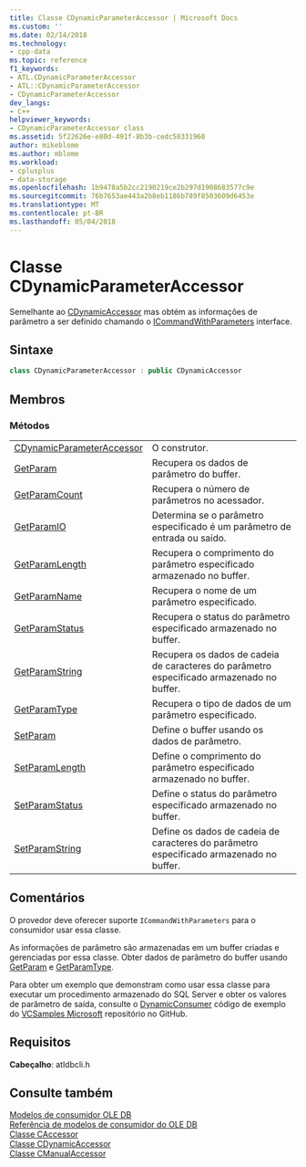 ```yaml
---
title: Classe CDynamicParameterAccessor | Microsoft Docs
ms.custom: ''
ms.date: 02/14/2018
ms.technology:
- cpp-data
ms.topic: reference
f1_keywords:
- ATL.CDynamicParameterAccessor
- ATL::CDynamicParameterAccessor
- CDynamicParameterAccessor
dev_langs:
- C++
helpviewer_keywords:
- CDynamicParameterAccessor class
ms.assetid: 5f22626e-e80d-491f-8b3b-cedc50331960
author: mikeblome
ms.author: mblome
ms.workload:
- cplusplus
- data-storage
ms.openlocfilehash: 1b9478a5b2cc2190219ce2b297d1908683577c9e
ms.sourcegitcommit: 76b7653ae443a2b8eb1186b789f8503609d6453e
ms.translationtype: MT
ms.contentlocale: pt-BR
ms.lasthandoff: 05/04/2018
---
```

# <a name="cdynamicparameteraccessor-class"></a>Classe CDynamicParameterAccessor

Semelhante ao [CDynamicAccessor](../../data/oledb/cdynamicaccessor-class.md) mas obtém as informações de parâmetro a ser definido chamando o [ICommandWithParameters](/sql/relational-databases/native-client-ole-db-interfaces/icommandwithparameters) interface.

## <a name="syntax"></a>Sintaxe

```cpp
class CDynamicParameterAccessor : public CDynamicAccessor
```

## <a name="members"></a>Membros

### <a name="methods"></a>Métodos

|||
|-|-|
|[CDynamicParameterAccessor](../../data/oledb/cdynamicparameteraccessor-cdynamicparameteraccessor.md)|O construtor.|
|[GetParam](../../data/oledb/cdynamicparameteraccessor-getparam.md)|Recupera os dados de parâmetro do buffer.|
|[GetParamCount](../../data/oledb/cdynamicparameteraccessor-getparamcount.md)|Recupera o número de parâmetros no acessador.|
|[GetParamIO](../../data/oledb/cdynamicparameteraccessor-getparamio.md)|Determina se o parâmetro especificado é um parâmetro de entrada ou saído.|
|[GetParamLength](../../data/oledb/cdynamicparameteraccessor-getparamlength.md)|Recupera o comprimento do parâmetro especificado armazenado no buffer.|
|[GetParamName](../../data/oledb/cdynamicparameteraccessor-getparamname.md)|Recupera o nome de um parâmetro especificado.|
|[GetParamStatus](../../data/oledb/cdynamicparameteraccessor-getparamstatus.md)|Recupera o status do parâmetro especificado armazenado no buffer.|
|[GetParamString](../../data/oledb/cdynamicparameteraccessor-getparamstring.md)|Recupera os dados de cadeia de caracteres do parâmetro especificado armazenado no buffer.|
|[GetParamType](../../data/oledb/cdynamicparameteraccessor-getparamtype.md)|Recupera o tipo de dados de um parâmetro especificado.|
|[SetParam](../../data/oledb/cdynamicparameteraccessor-setparam.md)|Define o buffer usando os dados de parâmetro.|
|[SetParamLength](../../data/oledb/cdynamicparameteraccessor-setparamlength.md)|Define o comprimento do parâmetro especificado armazenado no buffer.|
|[SetParamStatus](../../data/oledb/cdynamicparameteraccessor-setparamstatus.md)|Define o status do parâmetro especificado armazenado no buffer.|
|[SetParamString](../../data/oledb/cdynamicparameteraccessor-setparamstring.md)|Define os dados de cadeia de caracteres do parâmetro especificado armazenado no buffer.|

## <a name="remarks"></a>Comentários

O provedor deve oferecer suporte `ICommandWithParameters` para o consumidor usar essa classe.

As informações de parâmetro são armazenadas em um buffer criadas e gerenciadas por essa classe. Obter dados de parâmetro do buffer usando [GetParam](../../data/oledb/cdynamicparameteraccessor-getparam.md) e [GetParamType](../../data/oledb/cdynamicparameteraccessor-getparamtype.md).

Para obter um exemplo que demonstram como usar essa classe para executar um procedimento armazenado do SQL Server e obter os valores de parâmetro de saída, consulte o [DynamicConsumer](https://github.com/Microsoft/VCSamples/tree/master/VC2008Samples/ATL/OLEDB/Consumer/DynamicConsumer) código de exemplo do [VCSamples Microsoft](https://github.com/Microsoft/VCSamples) repositório no GitHub.

## <a name="requirements"></a>Requisitos

**Cabeçalho**: atldbcli.h

## <a name="see-also"></a>Consulte também

[Modelos de consumidor OLE DB](../../data/oledb/ole-db-consumer-templates-cpp.md)  
[Referência de modelos de consumidor do OLE DB](../../data/oledb/ole-db-consumer-templates-reference.md)  
[Classe CAccessor](../../data/oledb/caccessor-class.md)  
[Classe CDynamicAccessor](../../data/oledb/cdynamicaccessor-class.md)  
[Classe CManualAccessor](../../data/oledb/cmanualaccessor-class.md)  
